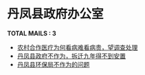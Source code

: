 # 丹凤县政府办公室

__TOTAL MAILS : 3__
- [农村合作医疗为何看病难看病贵，望调查处理](../../category/letters/3675.md)
- [丹凤县政府不作为，拆迁九年得不到安置](../../category/letters/3531.md)
- [丹凤县环保局不作为的问题](../../category/letters/2763.md)